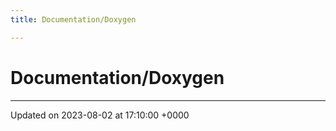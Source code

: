 ```yaml
---
title: Documentation/Doxygen

---
```


# Documentation/Doxygen








-------------------------------

Updated on 2023-08-02 at 17:10:00 +0000

